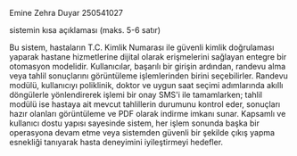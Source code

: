 Emine Zehra Duyar
250541027

sistemin kısa açıklaması (maks. 5-6 satır)

Bu sistem, hastaların T.C. Kimlik Numarası ile güvenli kimlik doğrulaması yaparak hastane hizmetlerine dijital olarak erişmelerini sağlayan entegre bir otomasyon modelidir. Kullanıcılar, başarılı bir girişin ardından, randevu alma veya tahlil sonuçlarını görüntüleme işlemlerinden birini seçebilirler. Randevu modülü, kullanıcıyı poliklinik, doktor ve uygun saat seçimi adımlarında akıllı döngülerle yönlendirerek işlemi bir onay SMS'i ile tamamlarken; tahlil modülü ise hastaya ait mevcut tahlillerin durumunu kontrol eder, sonuçları hazır olanları görüntüleme ve PDF olarak indirme imkanı sunar. Kapsamlı ve kullanıcı dostu yapısı sayesinde sistem, her işlem sonunda başka bir operasyona devam etme veya sistemden güvenli bir şekilde çıkış yapma esnekliği tanıyarak hasta deneyimini iyileştirmeyi hedefler.
